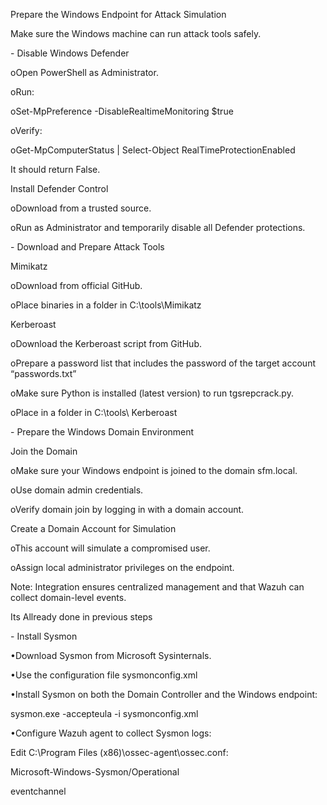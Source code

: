 Prepare the Windows Endpoint for Attack Simulation

Make sure the Windows machine can run attack tools safely.

\- Disable Windows Defender

oOpen PowerShell as Administrator.

oRun:

oSet-MpPreference -DisableRealtimeMonitoring $true

oVerify:

oGet-MpComputerStatus | Select-Object RealTimeProtectionEnabled

It should return False.

Install Defender Control

oDownload from a trusted source.

oRun as Administrator and temporarily disable all Defender protections.

\- Download and Prepare Attack Tools

Mimikatz

oDownload from official GitHub.

oPlace binaries in a folder in C:\\tools\\Mimikatz

Kerberoast

oDownload the Kerberoast script from GitHub.

oPrepare a password list that includes the password of the target account “passwords.txt”

oMake sure Python is installed (latest version) to run tgsrepcrack.py.

oPlace in a folder in C:\\tools\\ Kerberoast

\- Prepare the Windows Domain Environment

Join the Domain

oMake sure your Windows endpoint is joined to the domain sfm.local.

oUse domain admin credentials.

oVerify domain join by logging in with a domain account.

Create a Domain Account for Simulation

oThis account will simulate a compromised user.

oAssign local administrator privileges on the endpoint.

Note: Integration ensures centralized management and that Wazuh can collect domain-level events.

Its Allready done in previous steps

\- Install Sysmon

•Download Sysmon from Microsoft Sysinternals.

•Use the configuration file sysmonconfig.xml

•Install Sysmon on both the Domain Controller and the Windows endpoint:

sysmon.exe -accepteula -i sysmonconfig.xml

•Configure Wazuh agent to collect Sysmon logs:

Edit C:\\Program Files (x86)\\ossec-agent\\ossec.conf:

Microsoft-Windows-Sysmon/Operational

eventchannel